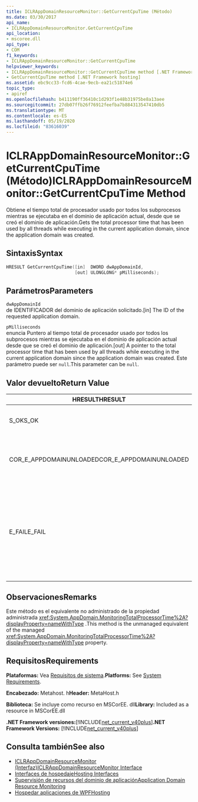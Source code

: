 ```yaml
---
title: ICLRAppDomainResourceMonitor::GetCurrentCpuTime (Método)
ms.date: 03/30/2017
api_name:
- ICLRAppDomainResourceMonitor.GetCurrentCpuTime
api_location:
- mscoree.dll
api_type:
- COM
f1_keywords:
- ICLRAppDomainResourceMonitor::GetCurrentCpuTime
helpviewer_keywords:
- ICLRAppDomainResourceMonitor::GetCurrentCpuTime method [.NET Framework hosting]
- GetCurrentCpuTime method [.NET Framework hosting]
ms.assetid: ebc9cc33-fcd6-4cae-9ecb-ea21c51874e6
topic_type:
- apiref
ms.openlocfilehash: b411190ff36410c1d293f1e48b31975be8a13aee
ms.sourcegitcommit: 27db07ffb26f76912feefba7b884313547410db5
ms.translationtype: MT
ms.contentlocale: es-ES
ms.lasthandoff: 05/19/2020
ms.locfileid: "83616039"
---
```

# <a name="iclrappdomainresourcemonitorgetcurrentcputime-method"></a><span data-ttu-id="b8e4b-102">ICLRAppDomainResourceMonitor::GetCurrentCpuTime (Método)</span><span class="sxs-lookup"><span data-stu-id="b8e4b-102">ICLRAppDomainResourceMonitor::GetCurrentCpuTime Method</span></span>
<span data-ttu-id="b8e4b-103">Obtiene el tiempo total de procesador usado por todos los subprocesos mientras se ejecutaba en el dominio de aplicación actual, desde que se creó el dominio de aplicación.</span><span class="sxs-lookup"><span data-stu-id="b8e4b-103">Gets the total processor time that has been used by all threads while executing in the current application domain, since the application domain was created.</span></span>  
  
## <a name="syntax"></a><span data-ttu-id="b8e4b-104">Sintaxis</span><span class="sxs-lookup"><span data-stu-id="b8e4b-104">Syntax</span></span>  
  
```cpp  
HRESULT GetCurrentCpuTime([in]  DWORD dwAppDomainId,  
                          [out] ULONGLONG* pMilliseconds);  
```  
  
## <a name="parameters"></a><span data-ttu-id="b8e4b-105">Parámetros</span><span class="sxs-lookup"><span data-stu-id="b8e4b-105">Parameters</span></span>  
 `dwAppDomainId`  
 <span data-ttu-id="b8e4b-106">de IDENTIFICADOR del dominio de aplicación solicitado.</span><span class="sxs-lookup"><span data-stu-id="b8e4b-106">[in] The ID of the requested application domain.</span></span>  
  
 `pMilliseconds`  
 <span data-ttu-id="b8e4b-107">enuncia Puntero al tiempo total de procesador usado por todos los subprocesos mientras se ejecutaba en el dominio de aplicación actual desde que se creó el dominio de aplicación.</span><span class="sxs-lookup"><span data-stu-id="b8e4b-107">[out] A pointer to the total processor time that has been used by all threads while executing in the current application domain since the application domain was created.</span></span> <span data-ttu-id="b8e4b-108">Este parámetro puede ser `null`.</span><span class="sxs-lookup"><span data-stu-id="b8e4b-108">This parameter can be `null`.</span></span>  
  
## <a name="return-value"></a><span data-ttu-id="b8e4b-109">Valor devuelto</span><span class="sxs-lookup"><span data-stu-id="b8e4b-109">Return Value</span></span>  
  
|<span data-ttu-id="b8e4b-110">HRESULT</span><span class="sxs-lookup"><span data-stu-id="b8e4b-110">HRESULT</span></span>|<span data-ttu-id="b8e4b-111">Descripción</span><span class="sxs-lookup"><span data-stu-id="b8e4b-111">Description</span></span>|  
|-------------|-----------------|  
|<span data-ttu-id="b8e4b-112">S_OK</span><span class="sxs-lookup"><span data-stu-id="b8e4b-112">S_OK</span></span>|<span data-ttu-id="b8e4b-113">El método se completó correctamente.</span><span class="sxs-lookup"><span data-stu-id="b8e4b-113">The method completed successfully.</span></span>|  
|<span data-ttu-id="b8e4b-114">COR_E_APPDOMAINUNLOADED</span><span class="sxs-lookup"><span data-stu-id="b8e4b-114">COR_E_APPDOMAINUNLOADED</span></span>|<span data-ttu-id="b8e4b-115">El dominio de aplicación se ha descargado o no existe.</span><span class="sxs-lookup"><span data-stu-id="b8e4b-115">The application domain has been unloaded or does not exist.</span></span>|  
|<span data-ttu-id="b8e4b-116">E_FAIL</span><span class="sxs-lookup"><span data-stu-id="b8e4b-116">E_FAIL</span></span>|<span data-ttu-id="b8e4b-117">La supervisión de recursos del dominio de aplicación no está habilitada.</span><span class="sxs-lookup"><span data-stu-id="b8e4b-117">Application domain resource monitoring is not enabled.</span></span><br /><br /> <span data-ttu-id="b8e4b-118">o bien</span><span class="sxs-lookup"><span data-stu-id="b8e4b-118">-or-</span></span><br /><br /> <span data-ttu-id="b8e4b-119">Todos los demás errores.</span><span class="sxs-lookup"><span data-stu-id="b8e4b-119">All other failures.</span></span>|  
  
## <a name="remarks"></a><span data-ttu-id="b8e4b-120">Observaciones</span><span class="sxs-lookup"><span data-stu-id="b8e4b-120">Remarks</span></span>  
 <span data-ttu-id="b8e4b-121">Este método es el equivalente no administrado de la propiedad administrada <xref:System.AppDomain.MonitoringTotalProcessorTime%2A?displayProperty=nameWithType> .</span><span class="sxs-lookup"><span data-stu-id="b8e4b-121">This method is the unmanaged equivalent of the managed <xref:System.AppDomain.MonitoringTotalProcessorTime%2A?displayProperty=nameWithType> property.</span></span>  
  
## <a name="requirements"></a><span data-ttu-id="b8e4b-122">Requisitos</span><span class="sxs-lookup"><span data-stu-id="b8e4b-122">Requirements</span></span>  
 <span data-ttu-id="b8e4b-123">**Plataformas:** Vea [Requisitos de sistema](../../get-started/system-requirements.md).</span><span class="sxs-lookup"><span data-stu-id="b8e4b-123">**Platforms:** See [System Requirements](../../get-started/system-requirements.md).</span></span>  
  
 <span data-ttu-id="b8e4b-124">**Encabezado:** Metahost. h</span><span class="sxs-lookup"><span data-stu-id="b8e4b-124">**Header:** MetaHost.h</span></span>  
  
 <span data-ttu-id="b8e4b-125">**Biblioteca:** Se incluye como recurso en MSCorEE. dll</span><span class="sxs-lookup"><span data-stu-id="b8e4b-125">**Library:** Included as a resource in MSCorEE.dll</span></span>  
  
 <span data-ttu-id="b8e4b-126">**.NET Framework versiones:**[!INCLUDE[net_current_v40plus](../../../../includes/net-current-v40plus-md.md)]</span><span class="sxs-lookup"><span data-stu-id="b8e4b-126">**.NET Framework Versions:** [!INCLUDE[net_current_v40plus](../../../../includes/net-current-v40plus-md.md)]</span></span>  
  
## <a name="see-also"></a><span data-ttu-id="b8e4b-127">Consulta también</span><span class="sxs-lookup"><span data-stu-id="b8e4b-127">See also</span></span>

- [<span data-ttu-id="b8e4b-128">ICLRAppDomainResourceMonitor (Interfaz)</span><span class="sxs-lookup"><span data-stu-id="b8e4b-128">ICLRAppDomainResourceMonitor Interface</span></span>](iclrappdomainresourcemonitor-interface.md)
- [<span data-ttu-id="b8e4b-129">Interfaces de hospedaje</span><span class="sxs-lookup"><span data-stu-id="b8e4b-129">Hosting Interfaces</span></span>](hosting-interfaces.md)
- [<span data-ttu-id="b8e4b-130">Supervisión de recursos del dominio de aplicación</span><span class="sxs-lookup"><span data-stu-id="b8e4b-130">Application Domain Resource Monitoring</span></span>](../../../standard/garbage-collection/app-domain-resource-monitoring.md)
- [<span data-ttu-id="b8e4b-131">Hospedar aplicaciones de WPF</span><span class="sxs-lookup"><span data-stu-id="b8e4b-131">Hosting</span></span>](index.md)
